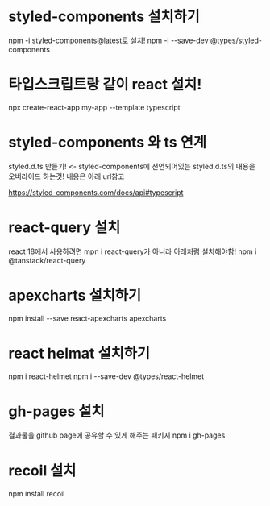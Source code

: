 # styled-components 설치하기

npm -i styled-components@latest로 설치!
npm -i --save-dev @types/styled-components

# 타입스크립트랑 같이 react 설치!

npx create-react-app my-app --template typescript

# styled-components 와 ts 연계

styled.d.ts 만들기! <- styled-components에 선언되어있는 styled.d.ts의 내용을 오버라이드 하는것!
내용은 아래 url참고

https://styled-components.com/docs/api#typescript

# react-query 설치

react 18에서 사용하려면 mpn i react-query가 아니라 아래처럼 설치해야함!
npm i @tanstack/react-query

# apexcharts 설치하기

npm install --save react-apexcharts apexcharts

# react helmat 설치하기

npm i react-helmet
npm i --save-dev @types/react-helmet

# gh-pages 설치

결과물을 github page에 공유할 수 있게 해주는 패키지
npm i gh-pages

# recoil 설치

npm install recoil
